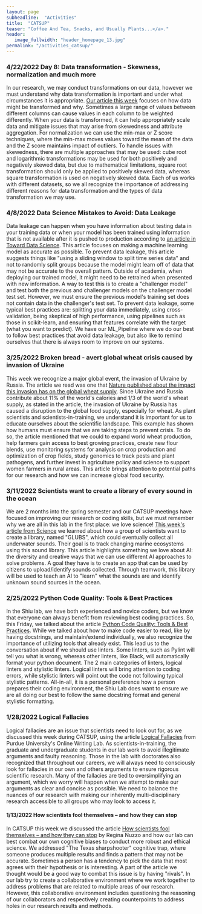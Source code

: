 ```yaml
---
layout: page
subheadline:  "Activities"
title:  "CATSUP"
teaser: "Coffee And Tea, Snacks, and Usually Plants...</a>."
header:
   image_fullwidth: "header_homepage_13.jpg"
permalink: "/activities_catsup/"
---
```

### 4/22/2022 Day 8: Data transformation - Skewness, normalization and much more
In our research, we may conduct transformations on our data, however we must understand why data transformation is important and under what circumstances it is appropriate. [Our article this week](https://medium.com/@TheDataGyan/day-8-data-transformation-skewness-normalization-and-much-more-4c144d370e55) focuses on how data might be transformed and why. Sometimes a large range of values between different columns can cause values in each column to be weighted differently. When your data is transformed, it can help appropriately scale data and mitigate issues that may arise from skewedness and attribute aggregation. For normalization we can use the min-max or Z score techniques, where the min-max moves values toward the mean of the data and the Z score maintains impact of outliers. To handle issues with skewedness, there are multiple approaches that may be used: cube root and logarithmic transformations may be used for both positively and negatively skewed data, but due to mathematical limitations, square root transformation should only be applied to positively skewed data, whereas square transformation is used on negatively skewed data. Each of us works with different datasets, so we all recognize the importance of addressing different reasons for data transformation and the types of data transformation we may use.

### 4/8/2022 Data Science Mistakes to Avoid: Data Leakage
Data leakage can happen when you have information about testing data in your training data or when your model has been trained using information that is not available after it is pushed to production according to [an article in Toward Data Science](https://towardsdatascience.com/data-science-mistakes-to-avoid-data-leakage-e447f88aae1c). This article focuses on making a machine learning model as accurate as possible. To prevent data leakage, this article suggests things like "using a sliding window to split time series data" and not to randomly split groups because the model might learn off of data that may not be accurate to the overall pattern. Outside of academia, when deploying our trained model, it might need to be retrained when presented with new information. A way to test this is to create a "challenger model" and test both the previous and challenger models on the challenger model test set. However, we must ensure the previous model's training set does not contain data in the challenger's test set. To prevent data leakage, some typical best practices are: splitting your data immediately, using cross-validation, being skeptical of high performance, using pipelines such as those in scikit-learn, and ensuring that features correlate with the target (what you want to predict). We have our ML_Pipeline where we do our best to follow best practices that avoid data leakage, but also like to remind ourselves that there is always room to improve on our systems.

### 3/25/2022 Broken bread - avert global wheat crisis caused by invasion of Ukraine
This week we recognize a major global event, the invasion of Ukraine by Russia. The article we read was one that [Nature published about the impact this invasion has on the global wheat supply](https://www.nature.com/articles/d41586-022-00789-x?utm_source=Nature+Briefing&utm_campaign=00d48fce33-briefing-dy-20220321_COPY_01&utm_medium=email&utm_term=0_c9dfd39373-00d48fce33-44323345). Since Ukraine and Russia contribute about 11% of the world's calories and 1/3 of the world's wheat supply, as stated in the article, the invasion of Ukraine by Russia has caused a disruption to the global food supply, especially for wheat. As plant scientists and scientists-in-training, we understand it is important for us to educate ourselves about the scientific landscape. This example has shown how humans must ensure that we are taking steps to prevent crisis. To do so, the article mentioned that we could to expand world wheat production, help farmers gain access to best growing practices, create new flour blends, use monitoring systems for analysis on crop production and optimization of crop fields, study genomics to track pests and plant pathogens, and further invest in agriculture policy and science to support women farmers in rural areas. This article brings attention to potential paths for our research and how we can increase global food security.

### 3/11/2022 Scientists want to create a library of every sound in the ocean
We are 2 months into the spring semester and our CATSUP meetings have focused on improving our research or coding skills, but we must remember why we are all in this lab in the first place: we love science! [This week's article from Science](https://www.science.org/content/article/scientists-want-create-library-every-sound-ocean) we learned about how a group of scientists want to create a library, named "GLUBS", which could eventually collect all underwater sounds. Their goal is to track changing marine ecosystems using this sound library. This article highlights something we love about AI: the diversity and creative ways that we can use different AI approaches to solve problems. A goal they have is to create an app that can be used by citizens to upload/identify sounds collected. Through teamwork, this library will be used to teach an AI to "learn" what the sounds are and identify unknown sound sources in the ocean. 

### 2/25/2022 Python Code Quality: Tools & Best Practices
In the Shiu lab, we have both experienced and novice coders, but we know that everyone can always benefit from reviewing best coding practices. So, this Friday, we talked about the article [Python Code Quality: Tools & Best Practices](https://realpython.com/python-code-quality/). While we talked about how to make code easier to read, like by having docstrings, and maintain/extend individually, we also recognize the importance of utilizing tools that already exist. This lead us to the conversation about if we should use linters. Some linters, such as Pylint will tell you what is wrong, whereas other linters, like Black, will automatically format your python document. The 2 main categories of linters, logical linters and stylistic linters. Logical linters will bring attention to coding errors, while stylistic linters will point out the code not following typical stylistic patterns. All-in-all, it is a personal preference how a person prepares their coding environment, the Shiu Lab does want to ensure we are all doing our best to follow the same docstring format and general stylistic formatting.

### 1/28/2022 Logical Fallacies
Logical fallacies are an issue that scientists need to look out for, as we discussed this week during CATSUP, using the article [Logical Fallacies](https://owl.purdue.edu/owl/general_writing/academic_writing/logic_in_argumentative_writing/fallacies.html) from Purdue University's Online Writing Lab. As scientists-in-training, the graduate and undergraduate students in our lab work to avoid illegitimate arguments and faulty reasoning. Those in the lab with doctorates also recognized that throughout our careers, we will always need to consciously look for fallacies in our own and others arguments to ensure rigorous scientific research. Many of the fallacies are tied to oversimplifying an argument, which we worry will happen when we attempt to make our arguments as clear and concise as possible. We need to balance the nuances of our research with making our inherently multi-disciplinary research accessible to all groups who may look to access it.

#### 1/13/2022 How scientists fool themselves – and how they can stop
In CATSUP this week we discussed the article [How scientists fool themselves – and how they can stop](https://www.nature.com/articles/526182a) by Regina Nuzzo and how our lab can best combat our own cognitive biases to conduct more robust and ethical science. We addressed "The Texas sharpshooter" cognitive trap, where someone produces multiple results and finds a pattern that may not be accurate. Sometimes a person has a tendency to pick the data that most agrees with their hypothesis or is interesting. A part of the article we thought would be a good way to combat this issue is by having "rivals". In our lab try to create a collaborative environment where we work together to address problems that are related to multiple areas of our research. However, this collaborative environment includes questioning the reasoning of our collaborators and respectively creating counterpoints to address holes in our research results and methods.
